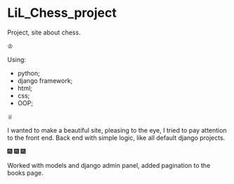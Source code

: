 # LiL_Chess_project
Project, site about chess.

♔

Using:
- python;
- django framework;
- html;
- css;
- OOP;

♕

I wanted to make a beautiful site, pleasing to the eye, 
I tried to pay attention to the front end. 
Back end with simple logic, like all default django projects.

:fireworks: :fireworks: :fireworks:

Worked with models and django admin panel, added pagination to the books page.
